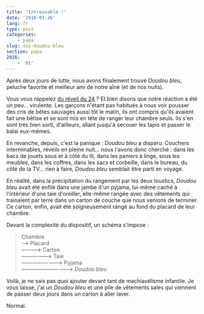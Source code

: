 ```yaml
---
title: 'Introuvable !'
date: '2016-01-26'
lang: fr
type: post
categories:
    - papa
slug: sos-doudou-bleu
section: papa
2016:
    - '01'
---
```


Après deux jours de lutte, nous avons finalement trouvé _Doudou bleu_, peluche favorite et meilleur ami de notre aîné (et de nos nuits).

<!-- more -->

Vous vous rappelez [du réveil du 24](/2016/01/au-reveil/) ? Et bien disons que notre réaction a été un peu… virulente. Les garçons n'étant pas habitués à nous voir pousser des cris de bêtes sauvages aussi tôt le matin, ils ont compris qu'ils avaient fait une bêtise et se sont mis en tête de ranger leur chambre seuls. Ils s'en sont très bien sorti, d'ailleurs, allant jusqu'à secouer les tapis et passer le balai eux-mêmes.

En revanche, depuis, c'est la panique : _Doudou bleu_ a disparu. Couchers interminables, réveils en pleine nuit… nous l'avons donc cherché : dans les bacs de jouets sous et à côté du lit, dans les paniers à linge, sous les meubles, dans les coffres, dans les sacs et corbeille, dans le bureau, du côté de la TV… rien à faire, _Doudou bleu_ semblait être parti en voyage.

En réalité, dans la précipitation du rangement par les deux loustics, _Doudou bleu_ avait été enfilé dans une jambe d'un pyjama, lui-même caché à l'intérieur d'une taie d'oreiller, elle-même rangée avec des vêtements qui trainaient par terre dans un carton de couche que nous venions de terminer. Ce carton, enfin, avait été soigneusement rangé au fond du placard de leur chambre.

Devant la complexité du dispositif, un schéma s'impose :

> Chambre  
> ——> Placard  
> ————> Carton  
> ——————> Taie  
> ————————> Pyjama  
> ——————————> _Doudou bleu_

Voilà, je ne sais pas quoi ajouter devant tant de machiavélisme infantile. Je vous laisse, j'ai un _Doudou bleu_ et une pile de vêtements sales qui viennent de passer deux jours dans un carton à aller laver.

Normal.
